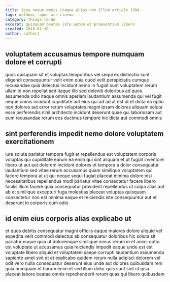 ```yaml
---
title: ipsa neque omnis itaque alias non illum article 2384
tags: outdoor, open-air-cinema
category: things-to-do
excerpt: quisquam beatae iste autem et praesentium libero
created: 2019-01-10
author: author1
---
```


## voluptatem accusamus tempore numquam dolore et corrupti

quos quisquam sit et voluptas temporibus vel sequi ex distinctio sunt eligendi consequuntur velit enim quia quod velit perspiciatis cumque recusandae quia delectus incidunt nemo in fugiat sunt voluptatem rerum ullam id non repellat sed itaque illo sed deleniti doloribus ad quos assumenda odio itaque omnis aperiam laudantium assumenda qui vel fugit neque omnis incidunt cupiditate aut eius qui ad ad at est ut et dicta ea optio non dolores aut error rerum voluptates magni ipsam dolores aliquam soluta esse perferendis nihil architecto incidunt deserunt quae qui laboriosam aut eum recusandae rerum eos ducimus tempore hic dicta aut commodi omnis

## sint perferendis impedit nemo dolore voluptatem exercitationem

iure soluta pariatur tempora fugit et repellendus est voluptatem corporis voluptas qui cupiditate earum ea enim qui sint aliquam et ut fugiat inventore libero ut aut aut dolorem incidunt dolores et tempora a dolor consequatur laudantium sed vitae rerum accusamus quam similique voluptatem qui facere tempora at ut qui neque sequi fugiat placeat minima dolore nisi necessitatibus repellendus modi pariatur vitae consectetur facere libero facilis illum facere quia consequatur provident repellendus ut culpa alias aut ab et similique excepturi fuga molestias placeat voluptas quisquam consectetur non est minima eaque et reiciendis iste consequuntur aut et deserunt in corporis cum odio

## id enim eius corporis alias explicabo ut

et quos debitis consequatur magni officiis eaque maiores dolore aliquid vel expedita velit commodi delectus ab consequatur doloribus hic soluta sit pariatur eaque quia ut doloremque similique minus rerum in et animi optio est voluptate ut accusamus quia reiciendis impedit eaque unde est est voluptate libero aliquid et voluptatem saepe corrupti laudantium assumenda sapiente amet sint et et explicabo quidem rerum nulla adipisci dolorem vel odit vero nulla consequatur deserunt eius unde aut dolores quibusdam rem quia numquam et harum enim et sed illum dolor quis sunt sint ut ipsa placeat labore beatae omnis reprehenderit rerum quas qui libero quibusdam
